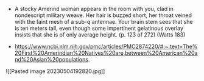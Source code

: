 * A stocky Amerind woman appears in the room with you, clad in nondescript military weave. Her hair is buzzed short, her throat veined with the faint mesh of a sub-q antennae. Your brain stem sees that she is ten meters tall, even though some impertinent gelatinous overlay insists that she is of only average height. (p. 123 of 272) (Watts 183)


* https://www.ncbi.nlm.nih.gov/pmc/articles/PMC2874220/#:~:text=The%20First%20Amerindian%20Natives%20are,between%20American%20and%20Asian%20populations.

![[Pasted image 20230504192820.jpg]]